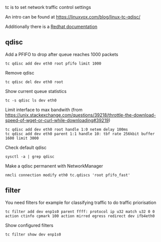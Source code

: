 tc is to set network traffic control settings

An intro can be found at https://linuxvox.com/blog/linux-tc-qdisc/

Additionally there is a [Redhat documentation](https://docs.redhat.com/en/documentation/red_hat_enterprise_linux/9/html/configuring_and_managing_networking/linux-traffic-control_configuring-and-managing-networking)

## qdisc

Add a PFIFO to drop after queue reaches 1000 packets

    tc qdisc add dev eth0 root pfifo limit 1000

Remove qdisc

    tc qdisc del dev eth0 root

Show current queue statistics

    tc -s qdisc ls dev eth0

Limit interface to max bandwith (from https://unix.stackexchange.com/questions/39218/throttle-the-download-speed-of-wget-or-curl-while-downloading#39219)

    tc qdisc add dev eth0 root handle 1:0 netem delay 100ms
    tc qdisc add dev eth0 parent 1:1 handle 10: tbf rate 256kbit buffer 1600 limit 3000

Check default qdisc

    sysctl -a | grep qdisc

Make a qdisc permanent with NetworkManager

    nmcli connection modify eth0 tc.qdiscs 'root pfifo_fast'

## filter

You need filters for example for classifying traffic to do traffic priorisation

    tc filter add dev enp1s0 parent ffff: protocol ip u32 match u32 0 0 action ctinfo cpmark 100 action mirred egress redirect dev ifb4eth0

Show configured filters

    tc filter show dev enp1s0
